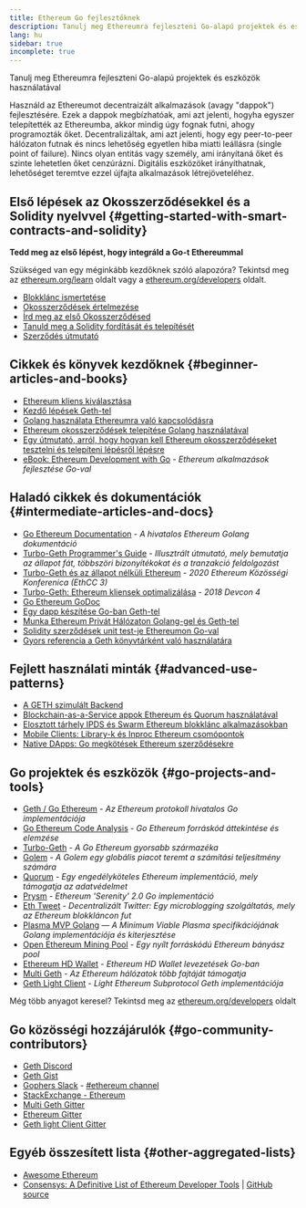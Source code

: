 ```yaml
---
title: Ethereum Go fejlesztőknek
description: Tanulj meg Ethereumra fejleszteni Go-alapú projektek és eszközök használatával
lang: hu
sidebar: true
incomplete: true
---
```


<div class="featured">Tanulj meg Ethereumra fejleszteni Go-alapú projektek és eszközök használatával</div>

Használd az Ethereumot decentraizált alkalmazások (avagy "dappok") fejlesztésére. Ezek a dappok megbízhatóak, ami azt jelenti, hogyha egyszer telepítették az Ethereumba, akkor mindig úgy fognak futni, ahogy programozták őket. Decentralizáltak, ami azt jelenti, hogy egy peer-to-peer hálózaton futnak és nincs lehetőség egyetlen hiba miatti leállásra (single point of failure). Nincs olyan entitás vagy személy, ami irányítaná őket és szinte lehetetlen őket cenzúrázni. Digitális eszközöket irányíthatnak, lehetőséget teremtve ezzel újfajta alkalmazások létrejöveteléhez.

## Első lépések az Okosszerződésekkel és a Solidity nyelvvel {#getting-started-with-smart-contracts-and-solidity}

**Tedd meg az első lépést, hogy integráld a Go-t Ethereummal**

Szükséged van egy méginkább kezdőknek szóló alapozóra? Tekintsd meg az [ethereum.org/learn](/learn/) oldalt vagy a [ethereum.org/developers](/developers/) oldalt.

- [Blokklánc ismertetése](https://kauri.io/article/d55684513211466da7f8cc03987607d5/blockchain-explained)
- [Okosszerződések értelmezése](https://kauri.io/article/e4f66c6079e74a4a9b532148d3158188/ethereum-101-part-5-the-smart-contract)
- [Írd meg az első Okosszerződésed](https://kauri.io/article/124b7db1d0cf4f47b414f8b13c9d66e2/remix-ide-your-first-smart-contract)
- [Tanuld meg a Solidity fordítását és telepítését](https://kauri.io/article/973c5f54c4434bb1b0160cff8c695369/understanding-smart-contract-compilation-and-deployment)
- [Szerződés útmutató](https://github.com/ethereum/go-ethereum/wiki/Contract-Tutorial)

## Cikkek és könyvek kezdőknek {#beginner-articles-and-books}

- [Ethereum kliens kiválasztása](https://www.trufflesuite.com/docs/truffle/reference/choosing-an-ethereum-client)
- [Kezdő lépések Geth-tel](https://medium.com/@tzhenghao/getting-started-with-geth-c1a30b8d6458)
- [Golang használata Ethereumra való kapcsolódásra](https://www.youtube.com/watch?v=-7uChuO_VzM)
- [Ethereum okosszerződések telepítése Golang használatával](https://www.youtube.com/watch?v=pytGqQmDslE)
- [Egy útmutató, arról, hogy hogyan kell Ethereum okosszerződéseket tesztelni és telepíteni lépésről lépésre](https://hackernoon.com/a-step-by-step-guide-to-testing-and-deploying-ethereum-smart-contracts-in-go-9fc34b178d78)
- [eBook: Ethereum Development with Go](https://goethereumbook.org/) - _Ethereum alkalmazások fejlesztése Go-val_

## Haladó cikkek és dokumentációk {#intermediate-articles-and-docs}

- [Go Ethereum Documentation](https://geth.ethereum.org/docs/) - _A hivatalos Ethereum Golang dokumentáció_
- [Turbo-Geth Programmer's Guide](https://github.com/ledgerwatch/turbo-geth/blob/master/docs/programmers_guide/guide.md) - _Illusztrált útmutató, mely bemutatja az állapot fát, többszöri bizonyítékokat és a tranzakció feldolgozást_
- [Turbo-Geth és az állapot nélküli Ethereum](https://youtu.be/3-Mn7OckSus?t=394) - _2020 Ethereum Közösségi Konferenica (EthCC 3)_
- [Turbo-Geth: Ethereum kliensek optimalizálása](https://www.youtube.com/watch?v=CSpc1vZQW2Q) - _2018 Devcon 4_
- [Go Ethereum GoDoc](https://godoc.org/github.com/ethereum/go-ethereum)
- [Egy dapp készítése Go-ban Geth-tel](https://kauri.io/article/60a36c1b17d645939f63415218dc24f9/creating-a-dapp-in-go-with-geth)
- [Munka Ethereum Privát Hálózaton Golang-gel és Geth-tel](https://myhsts.org/tutorial-learn-how-to-work-with-ethereum-private-network-with-golang-with-geth.php)
- [Solidity szerződések unit test-je Ethereumon Go-val](https://medium.com/coinmonks/unit-testing-solidity-contracts-on-ethereum-with-go-3cc924091281)
- [Gyors referencia a Geth könyvtárként való használatára](https://medium.com/coinmonks/web3-go-part-1-31c68c68e20e)

## Fejlett használati minták {#advanced-use-patterns}

- [A GETH szimulált Backend](https://kauri.io/article/6285c9692883411aa041b6b970405a17/v1/the-geth-simulated-backend)
- [Blockchain-as-a-Service appok Ethereum és Quorum használatával](https://blockchain.dcwebmakers.com/blockchain-as-a-service-apps-using-ethereum-and-quorum.html)
- [Elosztott tárhely IPDS és Swarm Ethereum blokklánc alkalmazásokban](https://blockchain.dcwebmakers.com/work-with-distributed-storage-ipfs-and-swarm-in-ethereum.html)
- [Mobile Clients: Library-k és Inproc Ethereum csomópontok](https://github.com/ethereum/go-ethereum/wiki/Mobile-Clients:-Libraries-and-Inproc-Ethereum-Nodes)
- [Native DApps: Go megkötések Ethereum szerződésekre](https://github.com/ethereum/go-ethereum/wiki/Native-DApps:-Go-bindings-to-Ethereum-contracts)

## Go projektek és eszközök {#go-projects-and-tools}

- [Geth / Go Ethereum](https://github.com/ethereum/go-ethereum) - _Az Ethereum protokoll hivatalos Go implementációja_
- [Go Ethereum Code Analysis](https://github.com/ZtesoftCS/go-ethereum-code-analysis) - _Go Ethereum forráskód áttekintése és elemzése_
- [Turbo-Geth](https://github.com/ledgerwatch/turbo-geth) - _A Go Ethereum gyorsabb származéka_
- [Golem](https://github.com/golemfactory/golem) - _A Golem egy globális piacot teremt a számítási teljesítmény számára_
- [Quorum](https://github.com/jpmorganchase/quorum) - _Egy engedélyköteles Ethereum implementáció, mely támogatja az adatvédelmet_
- [Prysm](https://github.com/prysmaticlabs/prysm) - _Ethereum 'Serenity' 2.0 Go implementáció_
- [Eth Tweet](https://github.com/yep/eth-tweet) - _Decentralizált Twitter: Egy microblogging szolgáltatás, mely az Ethereum blokkláncon fut_
- [Plasma MVP Golang](https://github.com/kyokan/plasma) — _A Minimum Viable Plasma specifikációjának Golang implementációja és kiterjesztése_
- [Open Ethereum Mining Pool](https://github.com/sammy007/open-ethereum-pool) - _Egy nyílt forráskódú Ethereum bányász pool_
- [Ethereum HD Wallet](https://github.com/miguelmota/go-ethereum-hdwallet) - _Ethereum HD Wallet levezetések Go-ban_
- [Multi Geth](https://github.com/multi-geth/multi-geth) - _Az Ethereum hálózatok több fajtáját támogatja_
- [Geth Light Client](https://github.com/zsfelfoldi/go-ethereum/wiki/Geth-Light-Client) - _Light Ethereum Subprotocol Geth implementációja_

Még több anyagot keresel? Tekintsd meg az [ethereum.org/developers](/developers/) oldalt

## Go közösségi hozzájárulók {#go-community-contributors}

- [Geth Discord](https://discordapp.com/invite/nthXNEv)
- [Geth Gist](https://gitter.im/ethereum/go-ethereum)
- [Gophers Slack](https://invite.slack.golangbridge.org/) - [#ethereum channel](https://gophers.slack.com/messages/C9HP1S9V2)
- [StackExchange - Ethereum](https://ethereum.stackexchange.com/)
- [Multi Geth Gitter](https://gitter.im/ethoxy/multi-geth)
- [Ethereum Gitter](https://gitter.im/ethereum/home)
- [Geth light Client Gitter](https://gitter.im/ethereum/light-client)

## Egyéb összesített lista {#other-aggregated-lists}

- [Awesome Ethereum](https://github.com/btomashvili/awesome-ethereum)
- [Consensys: A Definitive List of Ethereum Developer Tools](https://media.consensys.net/an-definitive-list-of-ethereum-developer-tools-2159ce865974) | [GitHub source](https://github.com/ConsenSys/ethereum-developer-tools-list)
